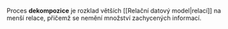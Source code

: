 Proces **dekompozice** je rozklad větších [[Relační datový model|relací]] na menší relace, přičemž se nemění množství zachycených informací.